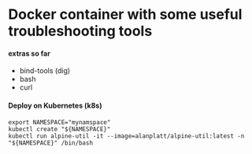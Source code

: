 # Docker container with some useful troubleshooting tools

#### extras so far
* bind-tools (dig)
* bash
* curl


#### Deploy on Kubernetes (k8s)
```
export NAMESPACE="mynamspace"
kubectl create "${NAMESPACE}"
kubectl run alpine-util -it --image=alanplatt/alpine-util:latest -n "${NAMESPACE}" /bin/bash
```
